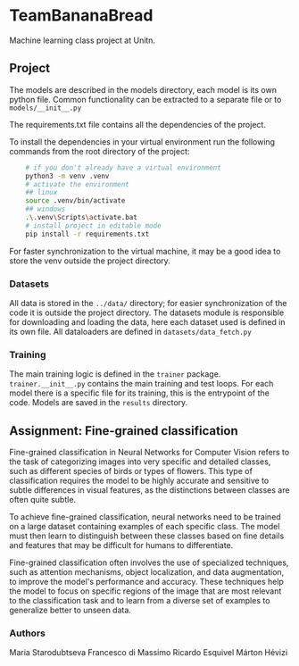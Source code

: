 # TeamBananaBread
Machine learning class project at Unitn.

## Project
The models are described in the models directory, each model is its own python file. Common functionality can be extracted to a separate file or to `models/__init__.py`

The requirements.txt file contains all the dependencies of the project.

To install the dependencies in your virtual environment run the following commands from the root directory of the project:
```bash
    # if you don't already have a virtual environment
    python3 -m venv .venv
    # activate the environment
    ## linux
    source .venv/bin/activate
    ## windows
    .\.venv\Scripts\activate.bat
    # install project in editable mode
    pip install -r requirements.txt
```
For faster synchronization to the virtual machine, it may be a good idea to store the venv outside the project directory.

### Datasets
All data is stored in the `../data/` directory; for easier synchronization of the code it is outside the project directory.
The datasets module is responsible for downloading and loading the data, here each dataset used is defined in its own file.
All dataloaders are defined in `datasets/data_fetch.py`

### Training
The main training logic is defined in the `trainer` package. `trainer.__init__.py` contains the main training and test loops.
For each model there is a specific file for its training, this is the entrypoint of the code.
Models are saved in the `results` directory.

## Assignment: Fine-grained classification
Fine-grained classification in Neural Networks for Computer Vision
refers to the task of categorizing images into very specific and
detailed classes, such as different species of birds or types of
flowers. This type of classification requires the model to be highly
accurate and sensitive to subtle differences in visual features, as the
distinctions between classes are often quite subtle.

To achieve fine-grained classification, neural
networks need to be trained on a large
dataset containing examples of each specific
class. The model must then learn to
distinguish between these classes based on
fine details and features that may be difficult for
humans to differentiate.

Fine-grained classification often involves the
use of specialized techniques, such as
attention mechanisms, object localization,
and data augmentation, to improve the
model's performance and accuracy. These
techniques help the model to focus on specific
regions of the image that are most relevant to
the classification task and to learn from a
diverse set of examples to generalize better to
unseen data.

### Authors
Maria Starodubtseva
Francesco di Massimo
Ricardo Esquivel
Márton Hévizi
